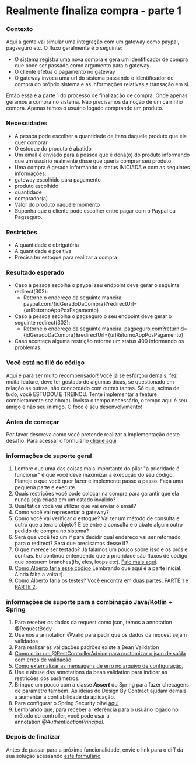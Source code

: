 # Realmente finaliza compra - parte 1

### Contexto

Aqui a gente vai simular uma integração com um gateway como paypal, pagseguro etc. O fluxo geralmente é o seguinte:

*   O sistema registra uma nova compra e gera um identificador de compra que pode ser passado como argumento para o gateway.
*   O cliente efetua o pagamento no gateway
*   O gateway invoca uma url do sistema passando o identificador de compra do próprio sistema e as informações relativas a transação em si.

Então essa é a parte 1 do processo de finalização de compra. Onde apenas geramos a compra no sistema. Não precisamos da noção de um carrinho compra. Apenas temos o usuário logado comprando um produto.

### Necessidades

*   A pessoa pode escolher a quantidade de itens daquele produto que ela quer comprar
*   O estoque do produto é abatido 
*   Um email é enviado para a pessoa que é dona(o) do produto informando que um usuário realmente disse que queria comprar seu produto.
*   Uma compra é gerada informando o status INICIADA e com as seguintes informações:
  *   gateway escolhido para pagamento
  *   produto escolhido
  *   quantidade
  *   comprador(a)
  *   Valor do produto naquele momento
*   Suponha que o cliente pode escolher entre pagar com o Paypal ou Pagseguro.

### Restrições

*   A quantidade é obrigatória
*   A quantidade é positiva
*   Precisa ter estoque para realizar a compra

### **Resultado esperado**

*   Caso a pessoa escolha o paypal seu endpoint deve gerar o seguinte redirect(302):
    *   Retorne o endereço da seguinte maneira: paypal.com/{idGeradoDaCompra}?redirectUrl={urlRetornoAppPosPagamento}
*   Caso a pessoa escolha o pagseguro o seu endpoint deve gerar o seguinte redirect(302):
    *   Retorne o endereço da seguinte maneira: pagseguro.com?returnId={idGeradoDaCompra}&redirectUrl={urlRetornoAppPosPagamento}
*   Caso aconteça alguma restrição retorne um status 400 informando os problemas. 

### Você está no filé do código

Aqui é para ser muito recompensador! Você já se esforçou demais, fez muita feature, deve ter gostado de algumas dicas, se questionado em relação as outras, não concordado com outras tantas. Só que, acima de tudo, você ESTUDOU E TREINOU. Tente implementar a feature completamente sozinho(a). Invista o tempo necessário, o tempo aqui é seu amigo e não seu inimigo. O foco é seu desenvolvimento!

### Antes de começar
Por favor descreva como você pretende realizar a implementação deste desafio. Para acessar o formulário [clique aqui](https://forms.gle/NerMmk1PkaTiZXNz9)

### **informações de suporte geral**

1.  Lembre que uma das coisas mais importante do pilar "a prioridade é funcionar" é que você deve maximizar a execução do seu código. Planeje o que você quer fazer e implemente passo a passo. Faça uma pequena parte e execute. 
2.  Quais restrições você pode colocar na compra para garantir que ela nunca seja criada em um estado inválido?
3.  Qual tática você vai utilizar que vai enviar o email?
4.  Como você vai representar o gateway?
5.  Como você vai verificar o estoque? Vai ter um método de consulta e outro que altera o objeto? E se entre a consulta e o abate algum outro pedido de compra no sistema? 
6.  Será que você fez um if para decidir qual endereço vai ser retornado para o redirect? Será que precisamos desse if?
7.  O que merece ser testado? Já falamos um pouco sobre isso e os prós e contras. Eu continuo entendendo que a prioridade são fluxos de código que possuem branches(ifs, eles, loops etc). [Falo mais aqui](https://youtu.be/vCnhwbkX3EA).
9.  [Como Alberto faria esse código](https://youtu.be/HP9OhAvwOu0) Lembrando que aqui é a parte inicial. Ainda falta a volta :). 
10. Como Alberto faria os testes? Você encontra em duas partes: [PARTE 1](https://youtu.be/CnDoQahMoD0) e [PARTE 2](https://youtu.be/t8sJeUS3nz4). 


### informações de suporte para a combinação Java/Kotlin + Spring​

1.  Para receber os dados da request como json, temos a annotation @RequestBody
2.  Usamos a annotation @Valid para pedir que os dados da request sejam validados
3.  Para realizar as validações padrões existe a Bean Validation
4.  [Como criar um @RestControllerAdvice para customizar o json de saída com erros de validação](https://youtu.be/H6aM-4RaRrE)
5.  [Como externalizar as mensagens de erro no arquivo de configuração.](https://youtu.be/FO4HnZNCvoo)
6.  Use e abuse das annotations da bean validation para indicar as restrições dos parâmetros. 
7.  Brinque um pouco com a classe **_Assert_**​ ​do Spring para fazer checagens de parâmetro também. As ideias de Design By Contract ajudam demais a aumentar a confiabilidade da aplicação.
8.  Para configurar o Spring Security olhe [aqui](https://youtu.be/0I--CLsqC7w)
9.  Lembrando que, para receber a referência para o usuário logado no método do controller, você pode usar a annotation _@AuthenticationPrincipal_​.

### Depois de finalizar
Antes de passar para a próxima funcionalidade, envie o link para o diff da sua solução acessando [este formulário](https://forms.gle/MXRUCzr3c6EGxkdp6)


